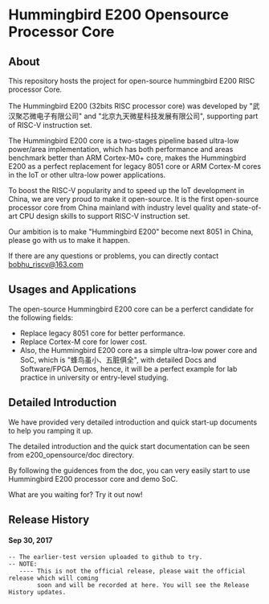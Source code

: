 Hummingbird E200 Opensource Processor Core
================

About
-----------

This repository hosts the project for open-source hummingbird E200 RISC processor Core.

The Hummingbird E200 (32bits RISC processor core) was developed by "武汉聚芯微电子有限公司" and 
"北京九天微星科技发展有限公司", supporting part of RISC-V instruction set. 

The Hummingbird E200 core is a two-stages pipeline based ultra-low power/area implementation, 
which has both performance and areas benchmark better than ARM Cortex-M0+ core, makes the Hummingbird E200 as a perfect replacement for legacy 8051 core or ARM Cortex-M cores in the IoT or other ultra-low power applications. 

To boost the RISC-V popularity and to speed up the IoT development in China,
we are very proud to make it open-source. It is the first open-source processor core from
China mainland with industry level quality and state-of-art CPU design skills to support RISC-V instruction set.

Our ambition is to make "Hummingbird E200" become next 8051 in China, please go with us to make it happen.


If there are any questions or problems, you can directly contact bobhu_riscv@163.com

Usages and Applications
-----------------------------

The open-source Hummingbird E200 core can be a perferct candidate for the following fields:
*   Replace legacy 8051 core for better performance.
*   Replace Cortex-M core for lower cost.
*   Also, the Hummingbird E200 core as a simple ultra-low power core and SoC, which is "蜂鸟虽小、五脏俱全", with detailed Docs and Software/FPGA Demos, hence, it will be a perfect example for lab practice in university or entry-level studying. 

Detailed Introduction
-----------------------------

We have provided very detailed introduction and quick start-up documents to help you ramping it up. 

The detailed introduction and the quick start documentation can be seen 
from e200_opensource/doc directory.

By following the guidences from the doc, you can very easily start to use Hummingbird E200 processor core and demo SoC.

What are you waiting for? Try it out now!

Release History
-----------------------------
#### Sep 30, 2017

    -- The earlier-test version uploaded to github to try.
    -- NOTE:
       ---- This is not the official release, please wait the official release which will coming
            soon and will be recorded at here. You will see the Release History updates.
    

